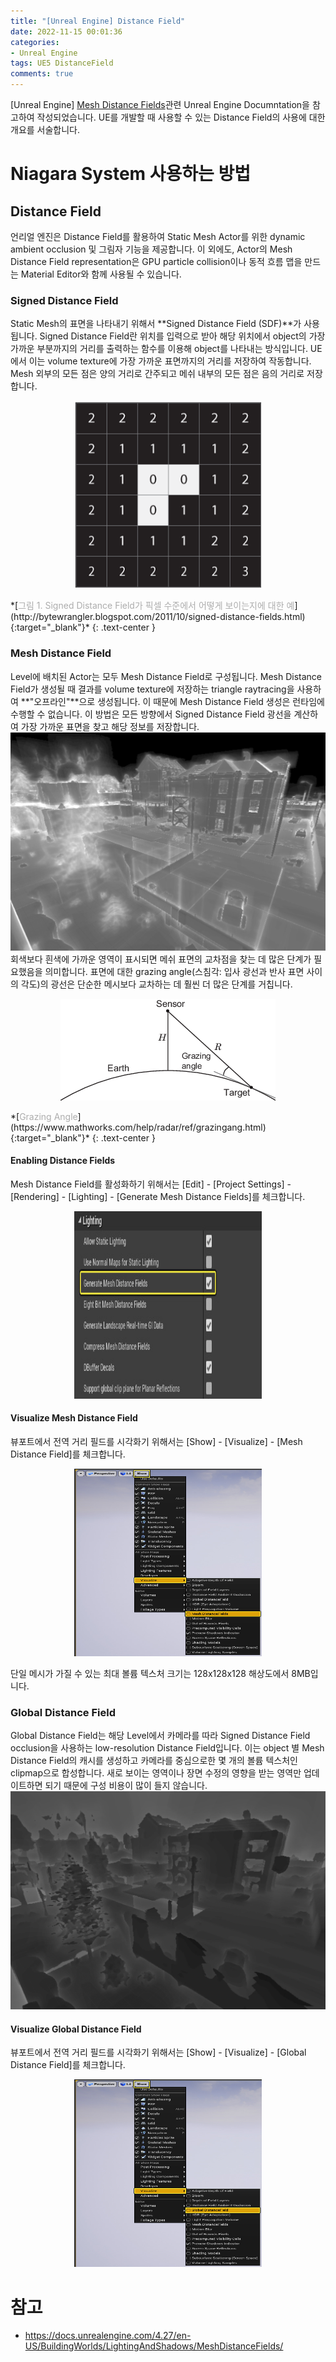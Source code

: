 ```yaml
---
title: "[Unreal Engine] Distance Field"
date: 2022-11-15 00:01:36
categories:
- Unreal Engine
tags: UE5 DistanceField
comments: true
---
```



[Unreal Engine] [Mesh Distance Fields](https://docs.unrealengine.com/4.27/en-US/BuildingWorlds/LightingAndShadows/MeshDistanceFields/)관련 Unreal Engine Documntation을 참고하여 작성되었습니다. UE를 개발할 때 사용할 수 있는 Distance Field의 사용에 대한 개요를 서술합니다.

<!-- more -->

# Niagara System 사용하는 방법

## Distance Field
언리얼 엔진은 Distance Field를 활용하여 Static Mesh Actor를 위한 dynamic ambient occlusion 및 그림자 기능을 제공합니다. 이 외에도, Actor의 Mesh Distance Field representation은 GPU particle collision이나 동적 흐름 맵을 만드는 Material Editor와 함께 사용될 수 있습니다.

### Signed Distance Field
Static Mesh의 표면을 나타내기 위해서 **Signed Distance Field (SDF)**가 사용됩니다. Signed Distance Field란 위치를 입력으로 받아 해당 위치에서 object의 가장 가까운 부분까지의 거리를 출력하는 함수를 이용해 object를 나타내는 방식입니다. UE에서 이는 volume texture에 가장 가까운 표면까지의 거리를 저장하여 작동합니다. Mesh 외부의 모든 점은 양의 거리로 간주되고 메쉬 내부의 모든 점은 음의 거리로 저장합니다.  
<p align="center"><img src="/assets/images/Image_UE5/SDF.png" width="300" height="300" /> </p>
*[<span style='color:#adadad'>그림 1. Signed Distance Field가 픽셀 수준에서 어떻게 보이는지에 대한 예</span>](http://bytewrangler.blogspot.com/2011/10/signed-distance-fields.html){:target="_blank"}*
{: .text-center }

### Mesh Distance Field
Level에 배치된 Actor는 모두 Mesh Distance Field로 구성됩니다. Mesh Distance Field가 생성될 때 결과를 volume texture에 저장하는 triangle raytracing을 사용하여 **"오프라인"**으로 생성됩니다. 이 때문에 Mesh Distance Field 생성은 런타임에 수행할 수 없습니다. 이 방법은 모든 방향에서 Signed Distance Field 광선을 계산하여 가장 가까운 표면을 찾고 해당 정보를 저장합니다.
![MDF](/assets/images/Image_UE5/ODFVisualization.webp)
회색보다 흰색에 가까운 영역이 표시되면 메쉬 표면의 교차점을 찾는 데 많은 단계가 필요했음을 의미합니다. 표면에 대한 grazing angle(스침각: 입사 광선과 반사 표면 사이의 각도)의 광선은 단순한 메시보다 교차하는 데 훨씬 더 많은 단계를 거칩니다.
<p align="center"><img src="/assets/images/Image_UE5/grazing_angle.png"/> </p>
*[<span style='color:#adadad'>Grazing Angle</span>](https://www.mathworks.com/help/radar/ref/grazingang.html){:target="_blank"}*
{: .text-center }

#### Enabling Distance Fields
Mesh Distance Field를 활성화하기 위해서는 [Edit] - [Project Settings] - [Rendering] - [Lighting] - [Generate Mesh Distance Fields]를 체크합니다.
<p align="center"><img src="/assets/images/Image_UE5/GeneratedMeshDF.webp" width="300" height="300"/> </p>

#### Visualize Mesh Distance Field
뷰포트에서 전역 거리 필드를 시각화기 위해서는 [Show] - [Visualize] - [Mesh Distance Field]를 체크합니다.
<p align="center"><img src="/assets/images/Image_UE5/MeshDF.webp" width="300" height="300" /> </p>
단일 메시가 가질 수 있는 최대 볼륨 텍스처 크기는 128x128x128 해상도에서 8MB입니다.

### Global Distance Field
Global Distance Field는 해당 Level에서 카메라를 따라 Signed Distance Field occlusion을 사용하는 low-resolution Distance Field입니다. 이는 object 별 Mesh Distance Field의 캐시를 생성하고 카메라를 중심으로한 몇 개의 볼륨 텍스처인 clipmap으로 합성합니다. 새로 보이는 영역이나 장면 수정의 영향을 받는 영역만 업데이트하면 되기 때문에 구성 비용이 많이 들지 않습니다.
![MDF](/assets/images/Image_UE5/GDFVisualization.webp)

#### Visualize Global Distance Field
뷰포트에서 전역 거리 필드를 시각화기 위해서는 [Show] - [Visualize] - [Global Distance Field]를 체크합니다.
<p align="center"><img src="/assets/images/Image_UE5/EnableGDFViewMode.webp" width="300" height="300" /> </p>


# 참고
* https://docs.unrealengine.com/4.27/en-US/BuildingWorlds/LightingAndShadows/MeshDistanceFields/

